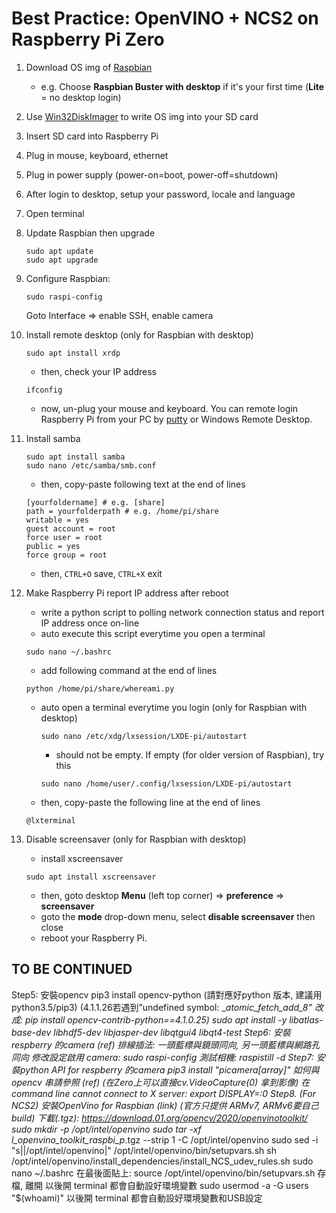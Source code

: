 # Best Practice: OpenVINO + NCS2 on Raspberry Pi Zero
1. Download OS img of [Raspbian](https://www.raspberrypi.org/downloads/raspbian/)
   - e.g.   Choose **Raspbian Buster with desktop** if it's your first time (**Lite** = no desktop login)
2. Use [Win32DiskImager](https://sourceforge.net/projects/win32diskimager/) to write OS img into your SD card
3. Insert SD card into Raspberry Pi
4. Plug in mouse, keyboard, ethernet
5. Plug in power supply (power-on=boot, power-off=shutdown)
6. After login to desktop, setup your password, locale and language
7. Open terminal
8. Update Raspbian then upgrade
	```
	sudo apt update
	sudo apt upgrade
	```
9. Configure Raspbian:
	```
	sudo raspi-config
	```
   Goto Interface => enable SSH, enable camera
10. Install remote desktop (only for Raspbian with desktop)
	```
	sudo apt install xrdp
	``` 
	- then, check your IP address
	```
	ifconfig
	```
	- now, un-plug your mouse and keyboard. You can remote login Raspberry Pi from your PC by [putty](https://www.putty.org/) or Windows Remote Desktop.
	
13. Install samba
	```
	sudo apt install samba
	sudo nano /etc/samba/smb.conf
	```
	- then, copy-paste following text at the end of lines
	```
	[yourfoldername] # e.g. [share]
	path = yourfolderpath # e.g. /home/pi/share
	writable = yes
	guest account = root
	force user = root
	public = yes
	force group = root
	```
	- then, ```CTRL+O``` save, ```CTRL+X``` exit
14. Make Raspberry Pi report IP address after reboot
	- write a python script to polling network connection status and report IP address once on-line
	- auto execute this script everytime you open a terminal
	```
	sudo nano ~/.bashrc
	```
	- add following command at the end of lines
	```
	python /home/pi/share/whereami.py
	```
	- auto open a terminal everytime you login (only for Raspbian with desktop)
		```
		sudo nano /etc/xdg/lxsession/LXDE-pi/autostart
		```
		
		- should not be empty. If empty (for older version of Raspbian), try this
		```
		sudo nano /home/user/.config/lxsession/LXDE-pi/autostart
		```
		
	- then, copy-paste the following line at the end of lines
	``` 
	@lxterminal
	```
15. Disable screensaver (only for Raspbian with desktop)
	- install xscreensaver
	```
	sudo apt install xscreensaver
	```
	- then, goto desktop **Menu** (left top corner) => **preference** => **screensaver**
	- goto the **mode** drop-down menu, select **disable screensaver** then close
	- reboot your Raspberry Pi.
	
## TO BE CONTINUED	
Step5: 安裝opencv
pip3 install opencv-python (請對應好python 版本, 建議用 python3.5/pip3)
(4.1.1.26若遇到”undefined symbol: __atomic_fetch_add_8” 改成: pip install opencv-contrib-python==4.1.0.25)
sudo apt install -y libatlas-base-dev libhdf5-dev libjasper-dev libqtgui4 libqt4-test
Step6: 安裝respberry 的camera (ref)
排線插法: 一頭藍標與鏡頭同向, 另一頭藍標與網路孔同向
修改設定啟用 camera: sudo raspi-config
測試相機: raspistill -d
Step7: 安裝python API for respberry 的camera
pip3 install "picamera[array]"
如何與 opencv 串請參照 (ref)
(在Zero上可以直接cv.VideoCapture(0) 拿到影像)
在 command line cannot connect to X server:
export DISPLAY=:0
Step8. (For NCS2) 安裝OpenVino for Raspbian (link)
(官方只提供 ARMv7, ARMv6要自己build)
下載(.tgz): https://download.01.org/opencv/2020/openvinotoolkit/
sudo mkdir -p /opt/intel/openvino
sudo tar -xf l_openvino_toolkit_raspbi_p_<version>.tgz --strip 1 -C /opt/intel/openvino
sudo sed -i "s|<INSTALLDIR>|/opt/intel/openvino|" /opt/intel/openvino/bin/setupvars.sh
sh /opt/intel/openvino/install_dependencies/install_NCS_udev_rules.sh
sudo nano ~/.bashrc
在最後面貼上:
source /opt/intel/openvino/bin/setupvars.sh
存檔, 離開
以後開 terminal 都會自動設好環境變數
sudo usermod -a -G users "$(whoami)"
以後開 terminal 都會自動設好環境變數和USB設定


